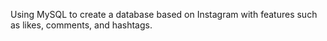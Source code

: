 Using MySQL to create a database based on Instagram with features
such as likes, comments, and hashtags. 
